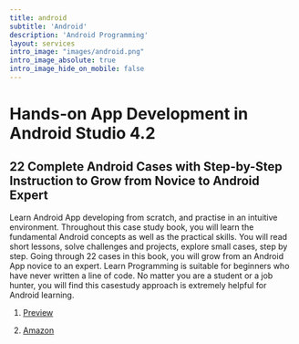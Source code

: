 ```yaml
---
title: android
subtitle: 'Android'
description: 'Android Programming'
layout: services
intro_image: "images/android.png"
intro_image_absolute: true
intro_image_hide_on_mobile: false
---
```


# Hands-on App Development in Android Studio 4.2

## 22 Complete Android Cases with Step-by-Step Instruction to Grow from Novice to Android Expert

Learn Android App developing from scratch, and practise in an intuitive
environment. Throughout this case study book, you will learn the fundamental
Android concepts as well as the practical skills.
You will read short lessons, solve challenges and projects, explore small cases,
step by step. Going through 22 cases in this book, you will grow from an
Android App novice to an expert.
Learn Programming is suitable for beginners who have never written a line
of code. No matter you are a student or a job hunter, you will find this casestudy
approach is extremely helpful for Android learning.

1. <a href="https://play.google.com/store/books/details/Leo_Reny_Hands_on_App_Development_in_Android_Studi?id=9g8zEAAAQBAJ" target="_blank">Preview</a>

3. <a href="https://www.amazon.com/Hands-Development-Android-Studio-Step/dp/B096TL8VMP" target="_blank">Amazon</a>